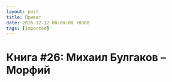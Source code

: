```yaml
---
layout: post
title: Привет
date: 2016-12-12 00:00:00 +0300
tags: [Imported]
---
```

# Книга #26: Михаил Булгаков – Морфий

